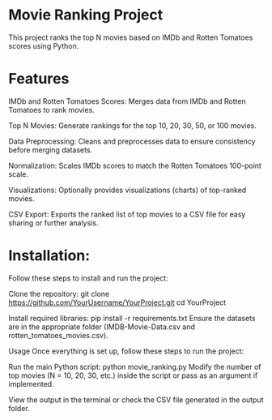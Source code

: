 # Movie Ranking Project
This project ranks the top N movies based on IMDb and Rotten Tomatoes scores using Python.


# Features
IMDb and Rotten Tomatoes Scores: Merges data from IMDb and Rotten Tomatoes to rank movies.

Top N Movies: Generate rankings for the top 10, 20, 30, 50, or 100 movies.

Data Preprocessing: Cleans and preprocesses data to ensure consistency before merging datasets.

Normalization: Scales IMDb scores to match the Rotten Tomatoes 100-point scale.

Visualizations: Optionally provides visualizations (charts) of top-ranked movies.

CSV Export: Exports the ranked list of top movies to a CSV file for easy sharing or further analysis.


# Installation:

Follow these steps to install and run the project:

Clone the repository:
git clone https://github.com/YourUsername/YourProject.git
cd YourProject

Install required libraries:
pip install -r requirements.txt
Ensure the datasets are in the appropriate folder (IMDB-Movie-Data.csv and rotten_tomatoes_movies.csv).

Usage
Once everything is set up, follow these steps to run the project:

Run the main Python script:
python movie_ranking.py
Modify the number of top movies (N = 10, 20, 30, etc.) inside the script or pass as an argument if implemented.

View the output in the terminal or check the CSV file generated in the output folder.
